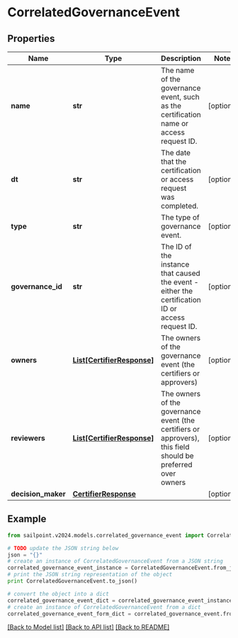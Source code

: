 # CorrelatedGovernanceEvent


## Properties

Name | Type | Description | Notes
------------ | ------------- | ------------- | -------------
**name** | **str** | The name of the governance event, such as the certification name or access request ID. | [optional] 
**dt** | **str** | The date that the certification or access request was completed. | [optional] 
**type** | **str** | The type of governance event. | [optional] 
**governance_id** | **str** | The ID of the instance that caused the event - either the certification ID or access request ID. | [optional] 
**owners** | [**List[CertifierResponse]**](CertifierResponse.md) | The owners of the governance event (the certifiers or approvers) | [optional] 
**reviewers** | [**List[CertifierResponse]**](CertifierResponse.md) | The owners of the governance event (the certifiers or approvers), this field should be preferred over owners | [optional] 
**decision_maker** | [**CertifierResponse**](CertifierResponse.md) |  | [optional] 

## Example

```python
from sailpoint.v2024.models.correlated_governance_event import CorrelatedGovernanceEvent

# TODO update the JSON string below
json = "{}"
# create an instance of CorrelatedGovernanceEvent from a JSON string
correlated_governance_event_instance = CorrelatedGovernanceEvent.from_json(json)
# print the JSON string representation of the object
print CorrelatedGovernanceEvent.to_json()

# convert the object into a dict
correlated_governance_event_dict = correlated_governance_event_instance.to_dict()
# create an instance of CorrelatedGovernanceEvent from a dict
correlated_governance_event_form_dict = correlated_governance_event.from_dict(correlated_governance_event_dict)
```
[[Back to Model list]](../README.md#documentation-for-models) [[Back to API list]](../README.md#documentation-for-api-endpoints) [[Back to README]](../README.md)


